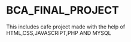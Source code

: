 # BCA_FINAL_PROJECT

This includes cafe project made with the help of HTML,CSS,JAVASCRIPT,PHP AND MYSQL
